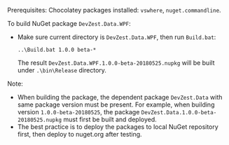 Prerequisites:
Chocolatey packages installed: `vswhere`, `nuget.commandline`.

To build NuGet package `DevZest.Data.WPF`:

- Make sure current directory is `DevZest.Data.WPF`, then run `Build.bat`:
 
  ```
  ..\Build.bat 1.0.0 beta-*
  ```
  The result `DevZest.Data.WPF.1.0.0-beta-20180525.nupkg` will be built under `.\bin\Release` directory.

Note: 
- When building the package, the dependent package `DevZest.Data` with same package version must be present. For example, when building version
`1.0.0-beta-20180525`, the package `DevZest.Data.1.0.0-beta-20180525.nupkg` must first be built and deployed.
- The best practice is to deploy the packages to local NuGet repository first, then deploy to nuget.org after testing.
